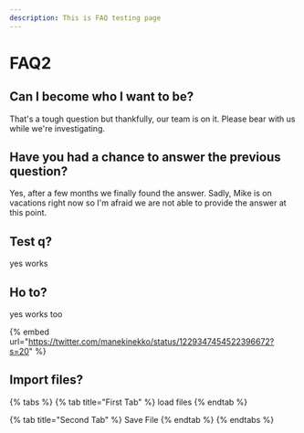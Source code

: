 ```yaml
---
description: This is FAQ testing page
---
```


# FAQ2

## Can I become who I want to be?

That's a tough question but thankfully, our team is on it. Please bear with us while we're investigating.

## Have you had a chance to answer the previous question?

Yes, after a few months we finally found the answer. Sadly, Mike is on vacations right now so I'm afraid we are not able to provide the answer at this point.

## Test q?

yes works

## Ho to?

yes works too

{% embed url="https://twitter.com/manekinekko/status/1229347454522396672?s=20" %}

## Import files?

{% tabs %}
{% tab title="First Tab" %}
load files
{% endtab %}

{% tab title="Second Tab" %}
Save File
{% endtab %}
{% endtabs %}

